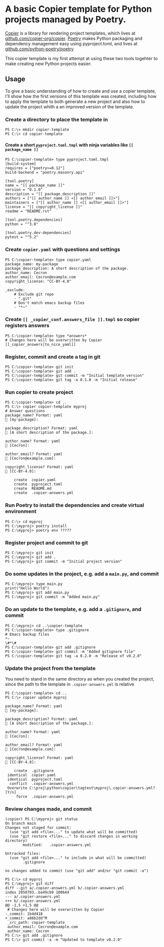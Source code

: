 # A basic Copier template for Python projects managed by Poetry.

[Copier](https://copier.readthedocs.io/) is a library for rendering project templates, which lives at [github.com/copier-org/copier](https://github.com/copier-org/copier/).
[Poetry](https://python-poetry.org/) makes Python packaging and dependency management easy using pyproject.toml, and lives at [github.com/python-poetry/poetry](https://github.com/python-poetry/poetry/)

This copier template is my first attempt at using these two tools togehter to make creating new Python projects easier.

## Usage

To give a basic understanding of how to create and use a copier template, I'll show how the first versions of this template was created, including how to apply the template to both generate a new project and also how to update the project whith a an improved version of the template.

### Create a directory to place the template in

``` shell
PS C:\> mkdir copier-template
PS C:\> cd copier-template
```

#### Create a short `pyproject.toml.tmpl` with ninja variables like `[[ package_name ]]`

``` shell
PS C:\copier-template> type pyproject.toml.tmpl
[build-system]
requires = ["poetry>=0.12"]
build-backend = "poetry.masonry.api"

[tool.poetry]
name = "[[ package_name ]]"
version = "0.1.0"
description = "[[ package_description ]]"
authors = ["[[ author_name ]] <[[ author_email ]]>"]
maintainers = ["[[ author_name ]] <[[ author_email ]]>"]
license = "[[ copyright_license ]]"
readme = "README.rst"

[tool.poetry.dependencies]
python = "^3.8"

[tool.poetry.dev-dependencies]
pytest = "^5.2"
```

### Create `copier.yaml` with questions and settings

``` shell
PS C:\copier-template> type copier.yaml
package_name: my-package
package_description: A short description of the package.
author_name: Cecron
author_email: Cecron@example.com
copyright_license: "CC-BY-4.0"

_exclude:
    # Exclude git repo
    - ".git"
    # Don't match emacs backup files
    - "*~"
```

### Create `[[ _copier_conf.answers_file ]].tmpl` so copier registers answers

``` shell
PS C:\copier-template> type *answers*
# Changes here will be overwritten by Copier
[[_copier_answers|to_nice_yaml]]
```

### Register, commit and create a tag in git

``` shell
PS C:\copier-template> git init
PS C:\copier-template> git add .
PS C:\copier-template> git commit -m "Initial template version"
PS C:\copier-template> git tag -a 0.1.0 -m "Initial release"
```

### Run copier to create project

``` shell
PS C:\copier-template> cd ..
PS C:\> copier copier-template myproj
# Answer questions
package_name? Format: yaml
🎤 [my-package]:

package_description? Format: yaml
🎤 [A short description of the package.]:

author_name? Format: yaml
🎤 [Cecron]:

author_email? Format: yaml
🎤 [Cecron@example.com]:

copyright_license? Format: yaml
🎤 [CC-BY-4.0]:

    create  copier.yaml
    create  pyproject.toml
    create  README.md
    create  .copier-answers.yml
```

### Run Poetry to install the dependencies and create virtual environment

``` shell
PS C:\> cd myproj
PS C:\myproj> poetry install
PS C:\myproj> poetry env ?????
```

### Register project and commit to git

``` shell
PS C:\myproj> git init
PS C:\myproj> git add .
PS C:\myproj> git commit -m "Initial project version"
```

### Do some updates in the project, e.g. add a `main.py`, and commit

``` shell
PS C:\myproj> type main.py
print("Hello World")
PS C:\myproj> git add main.py
PS C:\myproj> git commit -m "Added main.py"
```

### Do an update to the template, e.g. add a `.gitignore`, and commit

``` shell
PS C:\myproj> cd ..\copier-template
PS C:\copier-template> type .gitignore
# Emacs backup files
*~
\#*\#
PS C:\copier-template> git add .gitignore
PS C:\copier-template> git commit -m "Added gitignore file"
PS C:\copier-template> git tag -a 0.2.0 -m "Release of v0.2.0"
```

### Update the project from the template

You need to stand in the same directory as when you created the project,
since the path to the template in `.copier-answers.yml` is relative

``` shell
PS C:\copier-template> cd ..
PS C:\> copier update myproj

package_name? Format: yaml
🎤 [my-package]:

package_description? Format: yaml
🎤 [A short description of the package.]:

author_name? Format: yaml
🎤 [Cecron]:

author_email? Format: yaml
🎤 [Cecron@example.com]:

copyright_license? Format: yaml
🎤 [CC-BY-4.0]:

    create  .gitignore
 identical  copier.yaml
 identical  pyproject.toml
  conflict  .copier-answers.yml
 Overwrite C:\proj\python\copier\tagtest\myproj\.copier-answers.yml? [Y/n]
     force  .copier-answers.yml
```

### Review changes made, and commit

``` shell
(copier) PS C:\myproj> git status
On branch main
Changes not staged for commit:
  (use "git add <file>..." to update what will be committed)
  (use "git restore <file>..." to discard changes in working directory)
        modified:   .copier-answers.yml

Untracked files:
  (use "git add <file>..." to include in what will be committed)
        .gitignore

no changes added to commit (use "git add" and/or "git commit -a")

PS C:\> cd myproj
PS C:\myproj> git diff
diff --git a/.copier-answers.yml b/.copier-answers.yml
index 2850703..ba49cb9 100644
--- a/.copier-answers.yml
+++ b/.copier-answers.yml
@@ -1,5 +1,5 @@
 # Changes here will be overwritten by Copier
-_commit: 1b4d418
+_commit: a86b2dd^M
 _src_path: copier-template
 author_email: Cecron@example.com
 author_name: Cecron
PS C:\> git add .gitignore
PS C:\> git commit -a -m "Updated to template v0.2.0"
```
